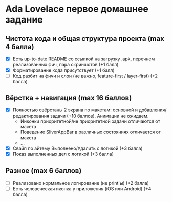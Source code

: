 # Ada Lovelace первое домашнее задание

## Чистота кода и общая структура проекта (max 4 балла)
- [x] Есть up-to-date README со ссылкой на загрузку .apk, перечнем реализованных фич, пара скриншотов (+1 балл)
- [x] Форматирование кода присутствует (+1 балл)
- [ ] Код разбит на фичи и слои (не важно, feature-first / layer-first) (+2 балла)
## Вёрстка + навигация (max 16 баллов)
- [x] Полностью свёрстаны 2 экрана по макетам: основной и добавления/редактирования задачи (+10 баллов). Анимации не ожидаем.
  - Инконки приоритетной/не приоритетной задачи отличаются от макета
  - Поведение SliverAppBar в различных состояниях отличается от макета
  - ...
- [x] Свайп по айтему Выполнено/Удалить с логикой (+3 балла)
- [x] Показ выполненных дел с логикой (+3 балла)
## Разное (max 6 баллов)
- [ ] Реализовано нормальное логирование (не print'ы) (+2 балла)
- [ ] Есть человеческая иконка у приложения (iOS или Android) (+4 балла)
